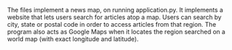 The files implement a news map, on running application.py. 
It implements a website that lets users search for articles atop a map.
Users can search by city, state or postal code in order to access articles from that region.
The program also acts as Google Maps when it locates the region searched on a world map (with exact longitude and latitude).
